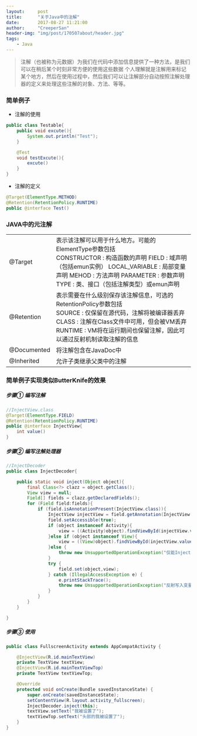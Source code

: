 ```yaml
---
layout:     post
title:      "关于Java中的注解"
date:       2017-08-27 11:21:00
author:     "CreeperSan"
header-img: "img/post/170507about/header.jpg"
tags:
    - Java
---
```

> 注解（也被称为元数据）为我们在代码中添加信息提供了一种方法，是我们可以在稍后某个时刻非常方便的使用这些数据
> 个人理解就是注解用来标记某个地方，然后在使用过程中，然后我们可以让注解部分自动按照注解处理器的定义来处理这些注解的对象、方法、等等。

### 简单例子
+ 注解的使用
```JAVA
public class Testable{
	public void excute(){
    	System.out.println("Test");
    }

	@Test
    void testExcute(){
    	excute()
    }
}
```
+ 注解的定义
```JAVA
@Target(ElementType.METHOD)
@Retention(RetentionPolicy.RUNTIME)
public @interface Test()
```
### JAVA中的元注解
<table>
	<tbody>
    	<tr>
        	<td>@Target</td>
            <td>
            	表示该注解可以用于什么地方。可能的ElementType参数包括<br>
                CONSTRUCTOR : 构造函数的声明
                FIELD : 域声明（包括emun实例）
                LOCAL_VARIABLE : 局部变量声明
                MEHOD : 方法声明
                PARAMETER : 参数声明
                TYPE : 类、接口（包括注解类型）或emun声明
            </td>
        <tr>
        <tr>
        	<td>@Retention</td>
            <td>
            	表示需要在什么级别保存该注解信息，可选的RetentionPolicy参数包括<br>
                SOURCE : 仅保留在源代码，注解将被编译器丢弃
                CLASS : 注解在Class文件中可用，但会被VM丢弃
                RUNTIME : VM将在运行期间也保留注解，因此可以通过反射机制读取注解的信息
            </td>
        </tr>
        <tr>
        	<td>@Documented</td>
            <td>
            	将注解包含在JavaDoc中
            </td>
        </tr>
        <tr>
        	<td>@Inherited</td>
            <td>
            	允许子类继承父类中的注解
            </td>
        </tr>
    </tbody>
</table>

### 简单例子实现类似ButterKnife的效果
##### 步骤① 编写注解
```JAVA
//InjectView.class
@Target(ElementType.FIELD)
@Retention(RetentionPolicy.RUNTIME)
public @interface InjectView{
	int value()
}
```
##### 步骤② 编写注解处理器
```JAVA
//InjectDecoder
public class InjectDecoder{

	public static void inject(Object object){
    	final Class<?> clazz = object.getClass();
        View view = null;
        Field[] fields = clazz.getDeclaredFields();
        for (Field field:fields){
            if (field.isAnnotationPresent(InjectView.class)){
                InjectView injectView = field.getAnnotation(InjectView.class);
                field.setAccessible(true);
                if (object instanceof Activity){
                    view = ((Activity)object).findViewById(injectView.value());
                }else if (object instanceof View){
                    view = ((View)object).findViewById(injectView.value());
                }else {
                    throw new UnsupportedOperationException("仅能Inject Activity或者View");
                }
                try {
                    field.set(object,view);
                } catch (IllegalAccessException e) {
                    e.printStackTrace();
                    throw new UnsupportedOperationException("反射写入变量失败");
                }
            }
        }
    }

}
```
##### 步骤③ 使用
```JAVA
public class FullscreenActivity extends AppCompatActivity {

    @InjectView(R.id.mainTextView)
    private TextView textView;
    @InjectView(R.id.mainTextViewTop)
    private TextView textViewTop;

    @Override
    protected void onCreate(Bundle savedInstanceState) {
        super.onCreate(savedInstanceState);
        setContentView(R.layout.activity_fullscreen);
        InjectDecoder.inject(this);
        textView.setText("我被设置了");
        textViewTop.setText("头部的我被设置了");
    }
}
```


